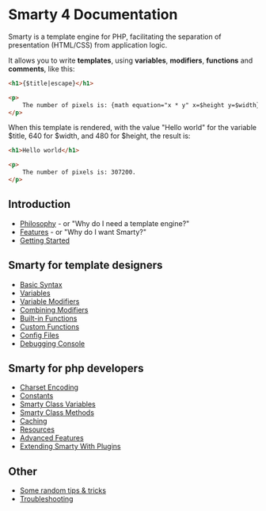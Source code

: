 # Smarty 4 Documentation
Smarty is a template engine for PHP, facilitating the separation of presentation (HTML/CSS) from application logic. 

It allows you to write **templates**, using **variables**, **modifiers**, **functions** and **comments**, like this:
```html
<h1>{$title|escape}</h1>

<p>
    The number of pixels is: {math equation="x * y" x=$height y=$width}.
</p>
```

When this template is rendered, with the value "Hello world" for the variable $title, 640 for $width, 
and 480 for $height, the result is:
```html
<h1>Hello world</h1>

<p>
    The number of pixels is: 307200.
</p>
```

## Introduction
- [Philosophy](./philosophy.md) - or "Why do I need a template engine?"
- [Features](./features.md) - or "Why do I want Smarty?"
- [Getting Started](./getting-started.md)

## Smarty for template designers
- [Basic Syntax](designers/language-basic-syntax/index.md)
- [Variables](designers/language-variables/index.md)
- [Variable Modifiers](designers/language-modifiers/index.md)
- [Combining Modifiers](./designers/language-combining-modifiers.md)
- [Built-in Functions](designers/language-builtin-functions/index.md)
- [Custom Functions](designers/language-custom-functions/index.md)
- [Config Files](./designers/config-files.md)
- [Debugging Console](./designers/chapter-debugging-console.md)

## Smarty for php developers
- [Charset Encoding](./programmers/charset.md)
- [Constants](./programmers/smarty-constants.md)
- [Smarty Class Variables](./programmers/api-variables.md)
- [Smarty Class Methods](./programmers/api-functions.md)
- [Caching](./programmers/caching.md)
- [Resources](./programmers/resources.md)
- [Advanced Features](./programmers/advanced-features.md)
- [Extending Smarty With Plugins](./programmers/plugins.md)

## Other
- [Some random tips & tricks](./appendixes/tips.md)
- [Troubleshooting](./appendixes/troubleshooting.md)
